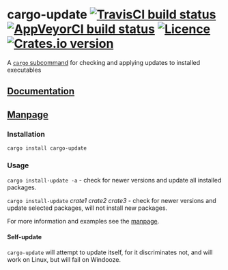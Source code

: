 # cargo-update [![TravisCI build status](https://travis-ci.org/nabijaczleweli/cargo-update.svg?branch=master)](https://travis-ci.org/nabijaczleweli/cargo-update) [![AppVeyorCI build status](https://ci.appveyor.com/api/projects/status/cspjknvfow5gfro0/branch/master?svg=true)](https://ci.appveyor.com/project/nabijaczleweli/cargo-update/branch/master) [![Licence](https://img.shields.io/badge/license-MIT-blue.svg?style=flat)](LICENSE) [![Crates.io version](http://meritbadge.herokuapp.com/cargo-update)](https://crates.io/crates/cargo-update)
A [`cargo` subcommand](https://github.com/rust-lang/cargo/wiki/Third-party-cargo-subcommands) for checking and applying updates to installed executables

## [Documentation](https://cdn.rawgit.com/nabijaczleweli/cargo-update/doc/cargo_update/index.html)
## [Manpage](https://cdn.rawgit.com/nabijaczleweli/cargo-update/man/cargo-install-update.1.html)

### Installation

```shell
cargo install cargo-update
```

### Usage

`cargo install-update -a` - check for newer versions and update all installed packages.

`cargo install-update` *crate1 crate2 crate3* - check for newer versions and update selected packages, will not install new packages.

For more information and examples see the [manpage](https://cdn.rawgit.com/nabijaczleweli/cargo-update/man/cargo-install-update.1.html).

#### Self-update

`cargo-update` will attempt to update itself, for it discriminates not, and will work on Linux, but will fail on Windooze.
